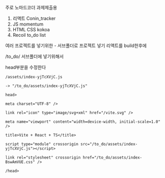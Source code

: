 주로 노마드코더 과제제출용
1. 리액트 Conin_tracker
2. JS momentum
3. HTML CSS kokoa
4. Recoil to_do list

여러 프로젝트를 넣기위한 - 서브폴더로 프로젝트 넣기
리액트를 build한후에

 /to_do/ 서브폴더에 넣기위해서

head부분을 수정한다

    /assets/index-yjTcXVjC.js

    -> "/to_do/assets/index-yjTcXVjC.js"

    head>
    
    meta charset="UTF-8" />
    
    link rel="icon" type="image/svg+xml" href="/vite.svg" />
    
    meta name="viewport" content="width=device-width, initial-scale=1.0" />
    
    title>Vite + React + TS</title>
    
    script type="module" crossorigin src="/to_do/assets/index-yjTcXVjC.js"></script>

    link rel="stylesheet" crossorigin href="/to_do/assets/index-BswAmVUE.css" />
   
    /head>
